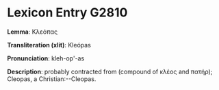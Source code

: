# Lexicon Entry G2810

**Lemma**: Κλεόπας

**Transliteration (xlit)**: Kleópas

**Pronunciation**: kleh-op'-as

**Description**:
probably contracted from  (compound of κλέος and πατήρ); Cleopas, a Christian:--Cleopas.
